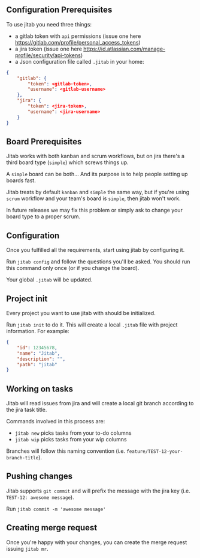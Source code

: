 ## Configuration Prerequisites

To use jitab you need three things:
- a gitlab token with `api` permissions (issue one here https://gitlab.com/profile/personal_access_tokens)
- a jira token (issue one here https://id.atlassian.com/manage-profile/security/api-tokens)
- a Json configuration file called `.jitab` in your home:

```json
{
    "gitlab": {
        "token": <gitlab-token>,
        "username": <gitlab-username>
    },
    "jira": {
        "token": <jira-token>,
        "username": <jira-username>
    }
}
```

## Board Prerequisites

Jitab works with both kanban and scrum workflows, but on jira there's a third board type (`simple`) which screws things up.

A `simple` board can be both... And its purpose is to help people setting up boards fast. 

Jitab treats by default `kanban` and `simple` the same way, but if you're using `scrum` workflow and your team's board is `simple`, then jitab won't work.

In future releases we may fix this problem or simply ask to change your board type to a proper scrum.

## Configuration

Once you fulfilled all the requirements, start using jitab by configuring it.

Run `jitab config` and follow the questions you'll be asked. You should run this command only once (or if you change the board).

Your global `.jitab` will be updated.

## Project init

Every project you want to use jitab with should be initialized.

Run `jitab init` to do it. This will create a local `.jitab` file with project information.
For example:
```json
{
    "id": 12345678,
    "name": "Jitab",
    "description": "",
    "path": "jitab"
}
```

## Working on tasks

Jitab will read issues from jira and will create a local git branch according to the jira task title.

Commands involved in this process are:
- `jitab new` picks tasks from your to-do columns
- `jitab wip` picks tasks from your wip columns

Branches will follow this naming convention (i.e. `feature/TEST-12-your-branch-title`).

## Pushing changes

Jitab supports `git commit` and will prefix the message with the jira key (i.e. `TEST-12: awesome message`).

Run `jitab commit -m 'awesome message'`

## Creating merge request

Once you're happy with your changes, you can create the merge request issuing `jitab mr`.
